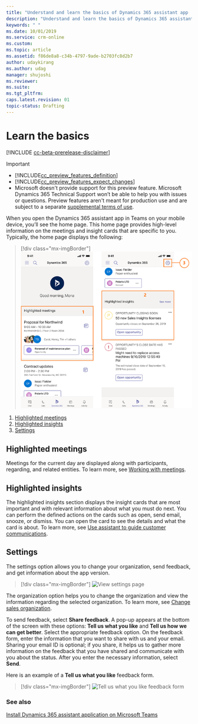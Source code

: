 ```yaml
---
title: "Understand and learn the basics of Dynamics 365 assistant app | MicrosoftDocs"
description: "Understand and learn the basics of Dynamics 365 assistant app."
keywords: " "
ms.date: 10/01/2019
ms.service: crm-online
ms.custom: 
ms.topic: article
ms.assetid: f86de8a8-c34b-4797-9ade-b2703fc8d2b7
author: udaykirang
ms.author: udag
manager: shujoshi
ms.reviewer: 
ms.suite: 
ms.tgt_pltfrm: 
caps.latest.revision: 01
topic-status: Drafting
---
```


# Learn the basics

[!INCLUDE [cc-beta-prerelease-disclaimer](../includes/cc-beta-prerelease-disclaimer.md)]

> [!IMPORTANT]
> - [!INCLUDE[cc_preview_features_definition](../includes/cc-preview-features-definition.md)]  
> - [!INCLUDE[cc_preview_features_expect_changes](../includes/cc-preview-features-expect-changes.md)]
> - Microsoft doesn't provide support for this preview feature. Microsoft Dynamics 365 Technical Support won’t be able to help you with issues or questions. Preview features aren't meant for production use and are subject to a separate [supplemental terms of use](https://go.microsoft.com/fwlink/p/?linkid=870960).

When you open the Dynamics 365 assistant app in Teams on your mobile device, you’ll see the home page. This home page provides high-level information on the meetings and insight cards that are specific to you. Typically, the home page displays the following:

> [!div class="mx-imgBorder"]
> ![Home page full view](media/si-teams-app-home-page-full.png "Home page full view")

1.	[Highlighted meetings](#highlighted-meetings)
2.	[Highlighted insights](#highlighted-insights)
3.	[Settings](#settings)

## Highlighted meetings

Meetings for the current day are displayed along with participants, regarding, and related entities. To learn more, see [Working with meetings](working-with-meetings-teams.md).

## Highlighted insights

The highlighted insights section displays the insight cards that are most important and with relevant information about what you must do next. You can perform the defined actions on the cards such as open, send email, snooze, or dismiss. You can open the card to see the details and what the card is about. To learn more, see [Use assistant to guide customer communications](assistant.md).

## Settings

The settings option allows you to change your organization, send feedback, and get information about the app version. 

> [!div class="mx-imgBorder"]
> ![View settings page](media/si-teams-app-settings-page.png "View settings page")

The organization option helps you to change the organization and view the information regarding the selected organization. To learn more, see [Change sales organization](change-sales-organization.md).

To send feedback, select **Share feedback**. A pop-up appears at the bottom of the screen with these options: **Tell us what you like** and **Tell us how we can get better**. Select the appropriate feedback option. On the feedback form, enter the information that you want to share with us and your email. Sharing your email ID is optional; if you share, it helps us to gather more information on the feedback that you have shared and communicate with you about the status. After you enter the necessary information, select **Send**. 

Here is an example of a **Tell us what you like** feedback form.

> [!div class="mx-imgBorder"]
> ![Tell us what you like feedback form](media/si-teams-app-settings-feedback-tell-what-you-like.png "Tell us what you like feedback form")

### See also

[Install Dynamics 365 assistant application on Microsoft Teams](install-assistant-application-microsoft-teams.md)
